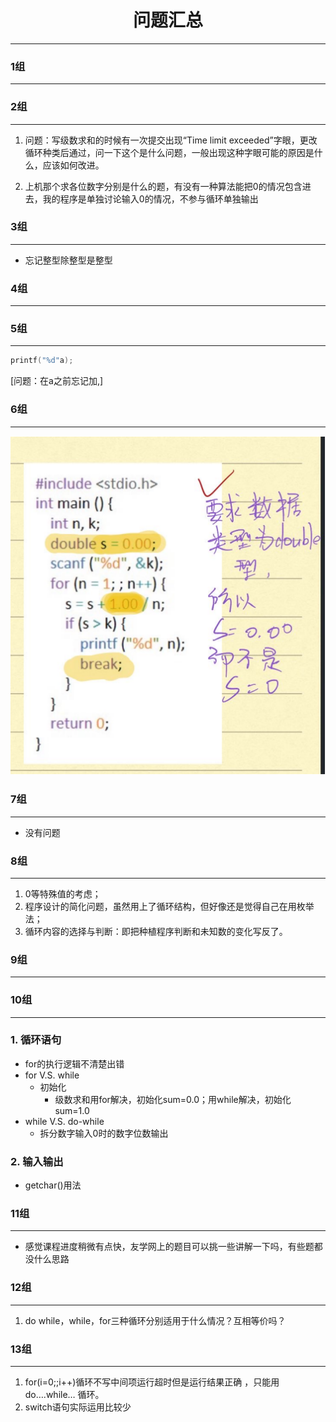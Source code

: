 <h1><center>问题汇总</center></h1>


---



### 1组

---



### 2组

---

1. 问题：写级数求和的时候有一次提交出现“Time limit exceeded”字眼，更改循环种类后通过，问一下这个是什么问题，一般出现这种字眼可能的原因是什么，应该如何改进。

2. 上机那个求各位数字分别是什么的题，有没有一种算法能把0的情况包含进去，我的程序是单独讨论输入0的情况，不参与循环单独输出



### 3组

---
- 忘记整型除整型是整型


### 4组

---





### 5组

---

```c
printf("%d"a);
```

[问题：在a之前忘记加,]

### 6组

---
![Q](https://github.com/buaayuli/C_Programming/blob/cca855b44df46e8bc4e14470c7a1361869afdd46/C%20Programming%20Language/Questions/Graph/10.15-1.png)


### 7组

---

* 没有问题

### 8组

---

1. 0等特殊值的考虑；
2. 程序设计的简化问题，虽然用上了循环结构，但好像还是觉得自己在用枚举法；
3. 循环内容的选择与判断：即把种植程序判断和未知数的变化写反了。

### 9组

---



### 10组

---

### 1. 循环语句

   - for的执行逻辑不清楚出错
   - for V.S. while
     + 初始化
       * 级数求和用for解决，初始化sum=0.0；用while解决，初始化sum=1.0
   - while V.S. do-while
     + 拆分数字输入0时的数字位数输出

### 2. 输入输出

   - getchar()用法

### 11组

---

* 感觉课程进度稍微有点快，友学网上的题目可以挑一些讲解一下吗，有些题都没什么思路

### 12组

---

1. do while，while，for三种循环分别适用于什么情况？互相等价吗？

### 13组

---

1. for(i=0;;i++)循环不写中间项运行超时但是运行结果正确 ，只能用do….while… 循环。
2. switch语句实际运用比较少

